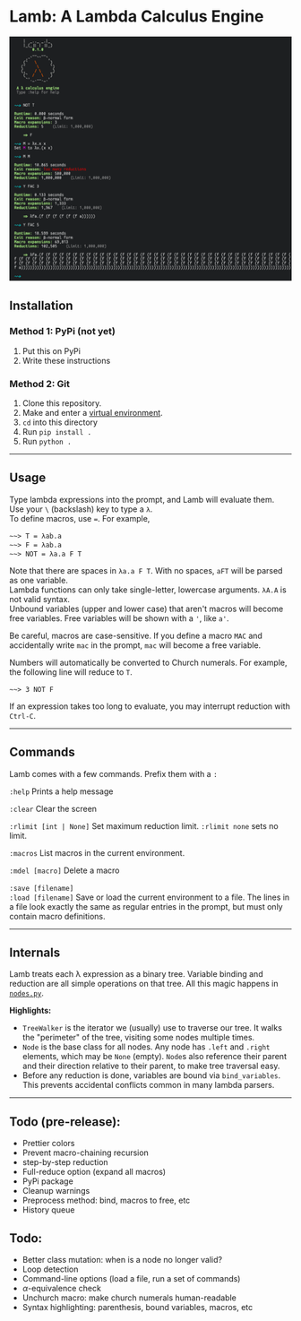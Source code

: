 # Lamb: A Lambda Calculus Engine

![Lamb screenshot](./misc/screenshot.png)

## Installation

### Method 1: PyPi (not yet)
1. Put this on PyPi
2. Write these instructions

### Method 2: Git
1. Clone this repository.
2. Make and enter a [virtual environment](https://docs.python.org/3/library/venv.html).
3. ``cd`` into this directory
4. Run ``pip install .``
5. Run ``python .``

-------------------------------------------------

## Usage

Type lambda expressions into the prompt, and Lamb will evaluate them. \
Use your `\` (backslash) key to type a `λ`. \
To define macros, use `=`. For example,
```
~~> T = λab.a
~~> F = λab.a
~~> NOT = λa.a F T
```

Note that there are spaces in `λa.a F T`. With no spaces, `aFT` will be parsed as one variable. \
Lambda functions can only take single-letter, lowercase arguments. `λA.A` is not valid syntax. \
Unbound variables (upper and lower case) that aren't macros will become free variables. Free variables will be shown with a `'`, like `a'`.

Be careful, macros are case-sensitive. If you define a macro `MAC` and accidentally write `mac` in the prompt, `mac` will become a free variable.

Numbers will automatically be converted to Church numerals. For example, the following line will reduce to `T`.
```
~~> 3 NOT F
```

If an expression takes too long to evaluate, you may interrupt reduction with `Ctrl-C`.

-------------------------------------------------

## Commands

Lamb comes with a few commands. Prefix them with a `:`

`:help` Prints a help message

`:clear` Clear the screen

`:rlimit [int | None]` Set maximum reduction limit. `:rlimit none` sets no limit.

`:macros` List macros in the current environment.

`:mdel [macro]` Delete a macro

`:save [filename]`\
`:load [filename]` Save or load the current environment to a file. The lines in a file look exactly the same as regular entries in the prompt, but must only contain macro definitions.

-------------------------------------------------

## Internals

Lamb treats each λ expression as a binary tree. Variable binding and reduction are all simple operations on that tree. All this magic happens in [`nodes.py`](./lamb/nodes.py).

**Highlights:**
 - `TreeWalker` is the iterator we (usually) use to traverse our tree. It walks the "perimeter" of the tree, visiting some nodes multiple times.
 - `Node` is the base class for all nodes. Any node has `.left` and `.right` elements, which may be `None` (empty). `Node`s also reference their parent and their direction relative to their parent, to make tree traversal easy.
 - Before any reduction is done, variables are bound via `bind_variables`. This prevents accidental conflicts common in many lambda parsers.

-------------------------------------------------


## Todo (pre-release):
 - Prettier colors
 - Prevent macro-chaining recursion
 - step-by-step reduction
 - Full-reduce option (expand all macros)
 - PyPi package
 - Cleanup warnings
 - Preprocess method: bind, macros to free, etc
 - History queue


## Todo:
 - Better class mutation: when is a node no longer valid?
 - Loop detection
 - Command-line options (load a file, run a set of commands)
 - $\alpha$-equivalence check
 - Unchurch macro: make church numerals human-readable
 - Syntax highlighting: parenthesis, bound variables, macros, etc